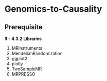 # Genomics-to-Causality

## Prerequisite
**R - 4.3.2**
**Libraries**
1. MRInstruments 
2. MendelianRandomization
3. ggplot2
4. plotly
5. TwoSampleMR
6. MRPRESSO

